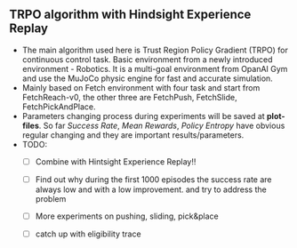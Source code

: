 ## TRPO algorithm with Hindsight Experience Replay

- The main algorithm used here is Trust Region Policy Gradient (TRPO) for continuous control task. Basic environment from a newly introduced environment - Robotics. It is a multi-goal environment from OpanAI Gym and use the MuJoCo physic engine for fast and accurate simulation. 
- Mainly based on Fetch environment with four task and start from FetchReach-v0, the other three are FetchPush, FetchSlide, FetchPickAndPlace. 
- Parameters changing process during experiments will be saved at **plot-files**. So far *Success Rate*, *Mean Rewards*, *Policy Entropy* have obvious regular changing and they are important results/parameters.
- TODO:
  - [ ] Combine with Hintsight Experience Replay!!
  - [ ] Find out why during the first 1000 episodes the success rate are always low and with a low improvement. and try to address the problem
  - [ ] More experiments on pushing, sliding, pick&place
  - [ ] catch up with eligibility trace





